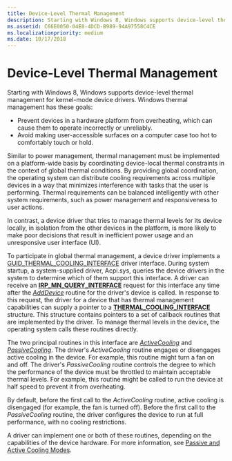 ```yaml
---
title: Device-Level Thermal Management
description: Starting with Windows 8, Windows supports device-level thermal management for kernel-mode device drivers.
ms.assetid: C66E0050-04E8-4DCD-B989-94A97558C4CE
ms.localizationpriority: medium
ms.date: 10/17/2018
---
```


# Device-Level Thermal Management


Starting with Windows 8, Windows supports device-level thermal management for kernel-mode device drivers. Windows thermal management has these goals:

-   Prevent devices in a hardware platform from overheating, which can cause them to operate incorrectly or unreliably.
-   Avoid making user-accessible surfaces on a computer case too hot to comfortably touch or hold.

Similar to power management, thermal management must be implemented on a platform-wide basis by coordinating device-local thermal constraints in the context of global thermal conditions. By providing global coordination, the operating system can distribute cooling requirements across multiple devices in a way that minimizes interference with tasks that the user is performing. Thermal requirements can be balanced intelligently with other system requirements, such as power management and responsiveness to user actions.

In contrast, a device driver that tries to manage thermal levels for its device locally, in isolation from the other devices in the platform, is more likely to make poor decisions that result in inefficient power usage and an unresponsive user interface (UI).

To participate in global thermal management, a device driver implements a [GUID\_THERMAL\_COOLING\_INTERFACE](https://msdn.microsoft.com/library/windows/hardware/hh698265) driver interface. During system startup, a system-supplied driver, Acpi.sys, queries the device drivers in the system to determine which of them support this interface. A driver can receive an [**IRP\_MN\_QUERY\_INTERFACE**](https://docs.microsoft.com/windows-hardware/drivers/kernel/irp-mn-query-interface) request for this interface any time after the [*AddDevice*](https://docs.microsoft.com/windows-hardware/drivers/ddi/wdm/nc-wdm-driver_add_device) routine for the driver's device is called. In response to this request, the driver for a device that has thermal management capabilities can supply a pointer to a [**THERMAL\_COOLING\_INTERFACE**](https://msdn.microsoft.com/library/windows/hardware/hh698275) structure. This structure contains pointers to a set of callback routines that are implemented by the driver. To manage thermal levels in the device, the operating system calls these routines directly.

The two principal routines in this interface are [*ActiveCooling*](https://msdn.microsoft.com/library/windows/hardware/hh698235) and [*PassiveCooling*](https://msdn.microsoft.com/library/windows/hardware/hh698270). The driver's *ActiveCooling* routine engages or disengages active cooling in the device. For example, this routine might turn a fan on and off. The driver's *PassiveCooling* routine controls the degree to which the performance of the device must be throttled to maintain acceptable thermal levels. For example, this routine might be called to run the device at half speed to prevent it from overheating.

By default, before the first call to the *ActiveCooling* routine, active cooling is disengaged (for example, the fan is turned off). Before the first call to the *PassiveCooling* routine, the driver configures the device to run at full performance, with no cooling restrictions.

A driver can implement one or both of these routines, depending on the capabilities of the device hardware. For more information, see [Passive and Active Cooling Modes](passive-and-active-cooling-modes.md).

 

 




